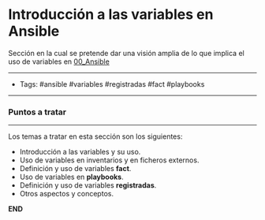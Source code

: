 # Introducción a las variables en Ansible

Sección en la cual se pretende dar una visión amplia de lo que implica el uso de variables en [00_Ansible](00_Ansible.md)

-----
- Tags: #ansible #variables #registradas #fact #playbooks
-----

### Puntos a tratar
-----

Los temas a tratar en esta sección son los siguientes:

- Introducción a las variables y su uso.
- Uso de variables en inventarios y en ficheros externos.
- Definición y uso de variables **fact**.
- Uso de variables en **playbooks**.
- Definición y uso de variables **registradas**.
- Otros aspectos y conceptos.


**END**

